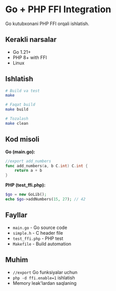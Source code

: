 # Go + PHP FFI Integration

Go kutubxonani PHP FFI orqali ishlatish.

## Kerakli narsalar

- Go 1.21+
- PHP 8+ with FFI
- Linux

## Ishlatish

```bash
# Build va test
make

# Faqat build
make build

# Tozalash
make clean
```

## Kod misoli

**Go (main.go):**
```go
//export add_numbers
func add_numbers(a, b C.int) C.int {
    return a + b
}
```

**PHP (test_ffi.php):**
```php
$go = new GoLib();
echo $go->addNumbers(15, 27); // 42
```

## Fayllar

- `main.go` - Go source code
- `simple.h` - C header file  
- `test_ffi.php` - PHP test
- `Makefile` - Build automation

## Muhim

- `//export` Go funksiyalar uchun
- `php -d ffi.enable=1` ishlatish
- Memory leak'lardan saqlaning
